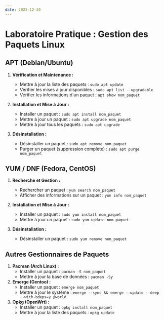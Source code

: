 ```yaml
---
date: 2023-12-30
---
```

# Laboratoire Pratique : Gestion des Paquets Linux

## APT (Debian/Ubuntu)

1. **Vérification et Maintenance :**
    
    - Mettre à jour la liste des paquets : `sudo apt update`
    - Vérifier les mises à jour disponibles : `sudo apt list --upgradable`
    - Vérifier les informations d'un paquet : `apt show nom_paquet`
2. **Installation et Mise à Jour :**
    
    - Installer un paquet : `sudo apt install nom_paquet`
    - Mettre à jour un paquet : `sudo apt upgrade nom_paquet`
    - Mettre à jour tous les paquets : `sudo apt upgrade`
3. **Désinstallation :**
    
    - Désinstaller un paquet : `sudo apt remove nom_paquet`
    - Purger un paquet (suppression complète) : `sudo apt purge nom_paquet`

## YUM / DNF (Fedora, CentOS)

1. **Recherche et Gestion :**
    
    - Rechercher un paquet : `yum search nom_paquet`
    - Afficher des informations sur un paquet : `yum info nom_paquet`
2. **Installation et Mise à Jour :**
    
    - Installer un paquet : `sudo yum install nom_paquet`
    - Mettre à jour un paquet : `sudo yum update nom_paquet`
3. **Désinstallation :**
    
    - Désinstaller un paquet : `sudo yum remove nom_paquet`

## Autres Gestionnaires de Paquets

1. **Pacman (Arch Linux) :**
    - Installer un paquet : `pacman -S nom_paquet`
    - Mettre à jour la base de données : `pacman -Sy`
2. **Emerge (Gentoo) :**
    - Installer un paquet : `emerge nom_paquet`
    - Mettre à jour le système : `emerge --sync && emerge --update --deep --with-bdeps=y @world`
3. **Opkg (OpenWrt) :**
    - Installer un paquet : `opkg install nom_paquet`
    - Mettre à jour la liste des paquets : `opkg update`